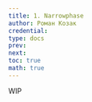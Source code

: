 ```yaml
---
title: 1. Narrowphase
author: Роман Козак
credential:
type: docs
prev: 
next: 
toc: true
math: true
---
```

WIP